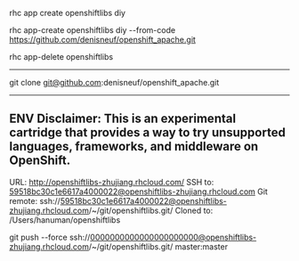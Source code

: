 rhc app create openshiftlibs diy

rhc app-create openshiftlibs diy --from-code https://github.com/denisneuf/openshift_apache.git

rhc app-delete openshiftlibs

-------------------------------------

git clone git@github.com:denisneuf/openshift_apache.git

---------------------------------------------
ENV
 Disclaimer: This is an experimental cartridge that provides a way to try unsupported languages, frameworks, and middleware on OpenShift.
---------------------------------------------

URL:        http://openshiftlibs-zhujiang.rhcloud.com/
SSH to:     59518bc30c1e6617a4000022@openshiftlibs-zhujiang.rhcloud.com
Git remote: ssh://59518bc30c1e6617a4000022@openshiftlibs-zhujiang.rhcloud.com/~/git/openshiftlibs.git/
Cloned to:  /Users/hanuman/openshiftlibs

git push --force ssh://0000000000000000000000@openshiftlibs-zhujiang.rhcloud.com/~/git/openshiftlibs.git/ master:master
